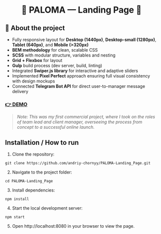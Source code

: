 <h1 align="center">
  🏡 PALOMA — Landing Page 🏡
</h1>

## 📄 About the project
- Fully responsive layout for **Desktop (1440px)**, **Desktop-small (1280px)**, **Tablet (640px)**, and **Mobile (>320px)**  
- **BEM methodology** for clean, scalable CSS  
- **SCSS** with modular structure, variables and nesting  
- **Grid + Flexbox** for layout  
- **Gulp** build process (dev server, build, linting)
- Integrated **Swiper.js library** for interactive and adaptive sliders
- Implemented **Pixel Perfect** approach ensuring full visual consistency with design mockups
- Connected **Telegram Bot API** for direct user-to-manager message delivery

<h3><a href="https://andriy-chornyy.github.io/PALOMA-Landing_Page/">👉 DEMO </a> </h3>

> *Note: This was my first commercial project, where I took on the roles of team lead and client manager, overseeing the process from concept to a successful online launch.*

## Installation / How to run
1. Clone the repository:
```
git clone https://github.com/andriy-chornyy/PALOMA-Landing_Page.git
```
2. Navigate to the project folder:
```
cd PALOMA-Landing_Page
```
3. Install dependencies:
```
npm install
```
4. Start the local development server:
```
npm start
```
5. Open http://localhost:8080 in your browser to view the page.
